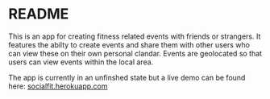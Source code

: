 # README

This is an app for creating fitness related events with friends or strangers. It features the abilty to create events and share them with other users who can view these on their own personal clandar. Events are geolocated so that users can view events within the local area.

The app is currently in an unfinshed state but a live demo can be found here: [socialfit.herokuapp.com](https://socailfit.herokuapp.com/)
